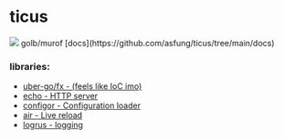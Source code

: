 # ticus

<img src="https://github.com/egonelbre/gophers/blob/master/.thumb/animation/gopher-dance-long-3x.gif?raw=">
golb/murof
[docs](https://github.com/asfung/ticus/tree/main/docs)

### libraries:
- [uber-go/fx - (feels like IoC imo)](https://github.com/uber-go/fx)
- [echo - HTTP server](https://github.com/labstack/echo)
- [configor - Configuration loader](https://github.com/jinzhu/configor)
- [air - Live reload](https://github.com/air-verse/air)
- [logrus - logging](https://github.com/sirupsen/logrus)
